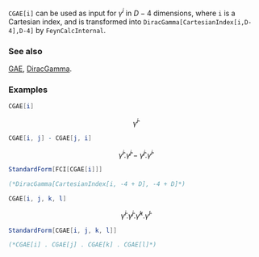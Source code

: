 `CGAE[i]` can be used as input for $\gamma ^i$ in $D-4$ dimensions, where `i` is a Cartesian index, and is transformed into `DiracGamma[CartesianIndex[i,D-4],D-4]` by `FeynCalcInternal`.

### See also

[GAE](GAE), [DiracGamma](DiracGamma).

### Examples

```mathematica
CGAE[i]
```

$$\hat{\gamma }^i$$

```mathematica
CGAE[i, j] - CGAE[j, i]
```

$$\hat{\gamma }^i.\hat{\gamma }^j-\hat{\gamma }^j.\hat{\gamma }^i$$

```mathematica
StandardForm[FCI[CGAE[i]]]

(*DiracGamma[CartesianIndex[i, -4 + D], -4 + D]*)
```

```mathematica
CGAE[i, j, k, l]
```

$$\hat{\gamma }^i.\hat{\gamma }^j.\hat{\gamma }^k.\hat{\gamma }^l$$

```mathematica
StandardForm[CGAE[i, j, k, l]]

(*CGAE[i] . CGAE[j] . CGAE[k] . CGAE[l]*)
```
